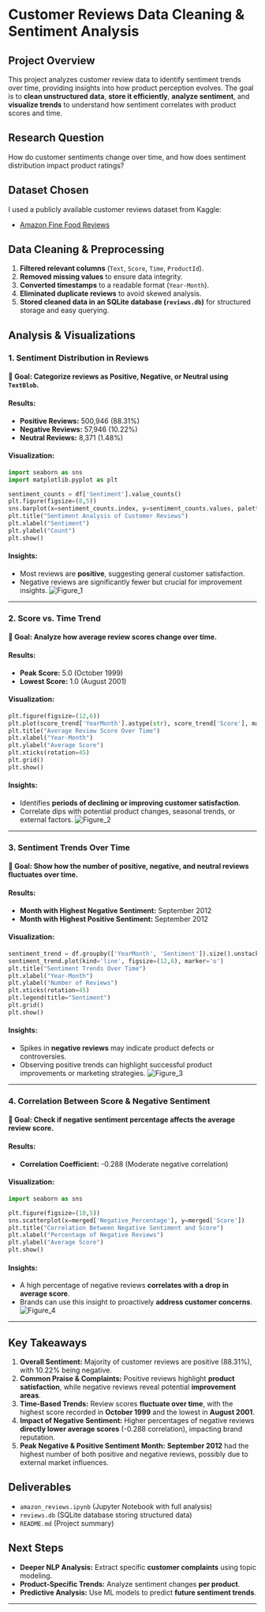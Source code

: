 # **Customer Reviews Data Cleaning & Sentiment Analysis**

## **Project Overview**
This project analyzes customer review data to identify sentiment trends over time, providing insights into how product perception evolves. The goal is to **clean unstructured data**, **store it efficiently**, **analyze sentiment**, and **visualize trends** to understand how sentiment correlates with product scores and time.

## **Research Question**
How do customer sentiments change over time, and how does sentiment distribution impact product ratings?

## **Dataset Chosen**
I used a publicly available customer reviews dataset from Kaggle:
- [Amazon Fine Food Reviews](https://www.kaggle.com/datasets/snap/amazon-fine-food-reviews)

## **Data Cleaning & Preprocessing**
1. **Filtered relevant columns** (`Text`, `Score`, `Time`, `ProductId`).
2. **Removed missing values** to ensure data integrity.
3. **Converted timestamps** to a readable format (`Year-Month`).
4. **Eliminated duplicate reviews** to avoid skewed analysis.
5. **Stored cleaned data in an SQLite database (`reviews.db`)** for structured storage and easy querying.

## **Analysis & Visualizations**

### **1. Sentiment Distribution in Reviews**
#### 📌 **Goal:** Categorize reviews as **Positive, Negative, or Neutral** using `TextBlob`.

#### **Results:**
- **Positive Reviews:** 500,946 (88.31%)
- **Negative Reviews:** 57,946 (10.22%)
- **Neutral Reviews:** 8,371 (1.48%)

#### **Visualization:**
```python
import seaborn as sns
import matplotlib.pyplot as plt

sentiment_counts = df['Sentiment'].value_counts()
plt.figure(figsize=(8,5))
sns.barplot(x=sentiment_counts.index, y=sentiment_counts.values, palette="coolwarm")
plt.title("Sentiment Analysis of Customer Reviews")
plt.xlabel("Sentiment")
plt.ylabel("Count")
plt.show()
```
#### **Insights:**
- Most reviews are **positive**, suggesting general customer satisfaction.
- Negative reviews are significantly fewer but crucial for improvement insights.
![Figure_1](https://github.com/user-attachments/assets/0f872397-9299-4004-938d-6f7dd2776dc3)

---

### **2. Score vs. Time Trend**
#### 📌 **Goal:** Analyze how **average review scores change over time**.

#### **Results:**
- **Peak Score:** 5.0 (October 1999)
- **Lowest Score:** 1.0 (August 2001)

#### **Visualization:**
```python
plt.figure(figsize=(12,6))
plt.plot(score_trend['YearMonth'].astype(str), score_trend['Score'], marker='o', linestyle='-', color='blue')
plt.title("Average Review Score Over Time")
plt.xlabel("Year-Month")
plt.ylabel("Average Score")
plt.xticks(rotation=45)
plt.grid()
plt.show()
```
#### **Insights:**
- Identifies **periods of declining or improving customer satisfaction**.
- Correlate dips with potential product changes, seasonal trends, or external factors.
![Figure_2](https://github.com/user-attachments/assets/078b3858-c7ce-44fd-a089-baa8c511d3ce)

---

### **3. Sentiment Trends Over Time**
#### 📌 **Goal:** Show how the **number of positive, negative, and neutral reviews** fluctuates over time.

#### **Results:**
- **Month with Highest Negative Sentiment:** September 2012
- **Month with Highest Positive Sentiment:** September 2012

#### **Visualization:**
```python
sentiment_trend = df.groupby(['YearMonth', 'Sentiment']).size().unstack()
sentiment_trend.plot(kind='line', figsize=(12,6), marker='o')
plt.title("Sentiment Trends Over Time")
plt.xlabel("Year-Month")
plt.ylabel("Number of Reviews")
plt.xticks(rotation=45)
plt.legend(title="Sentiment")
plt.grid()
plt.show()
```
#### **Insights:**
- Spikes in **negative reviews** may indicate product defects or controversies.
- Observing positive trends can highlight successful product improvements or marketing strategies.
![Figure_3](https://github.com/user-attachments/assets/4309b09e-be0b-4015-94e6-0aea7d7bd07f)

---

### **4. Correlation Between Score & Negative Sentiment**
#### 📌 **Goal:** Check if **negative sentiment percentage** affects the **average review score**.

#### **Results:**
- **Correlation Coefficient:** -0.288 (Moderate negative correlation)

#### **Visualization:**
```python
import seaborn as sns

plt.figure(figsize=(10,5))
sns.scatterplot(x=merged['Negative_Percentage'], y=merged['Score'])
plt.title("Correlation Between Negative Sentiment and Score")
plt.xlabel("Percentage of Negative Reviews")
plt.ylabel("Average Score")
plt.show()
```
#### **Insights:**
- A high percentage of negative reviews **correlates with a drop in average score**.
- Brands can use this insight to proactively **address customer concerns**.
![Figure_4](https://github.com/user-attachments/assets/20f13d9e-6be8-4c3d-8513-b76f2b83d42f)

---

## **Key Takeaways**
1. **Overall Sentiment:** Majority of customer reviews are positive (88.31%), with 10.22% being negative.
2. **Common Praise & Complaints:** Positive reviews highlight **product satisfaction**, while negative reviews reveal potential **improvement areas**.
3. **Time-Based Trends:** Review scores **fluctuate over time**, with the highest score recorded in **October 1999** and the lowest in **August 2001**.
4. **Impact of Negative Sentiment:** Higher percentages of negative reviews **directly lower average scores** (-0.288 correlation), impacting brand reputation.
5. **Peak Negative & Positive Sentiment Month:** **September 2012** had the highest number of both positive and negative reviews, possibly due to external market influences.

## **Deliverables**
- `amazon_reviews.ipynb` (Jupyter Notebook with full analysis)
- `reviews.db` (SQLite database storing structured data)
- `README.md` (Project summary)

## **Next Steps**
- **Deeper NLP Analysis:** Extract specific **customer complaints** using topic modeling.
- **Product-Specific Trends:** Analyze sentiment changes **per product**.
- **Predictive Analysis:** Use ML models to predict **future sentiment trends**.

---
